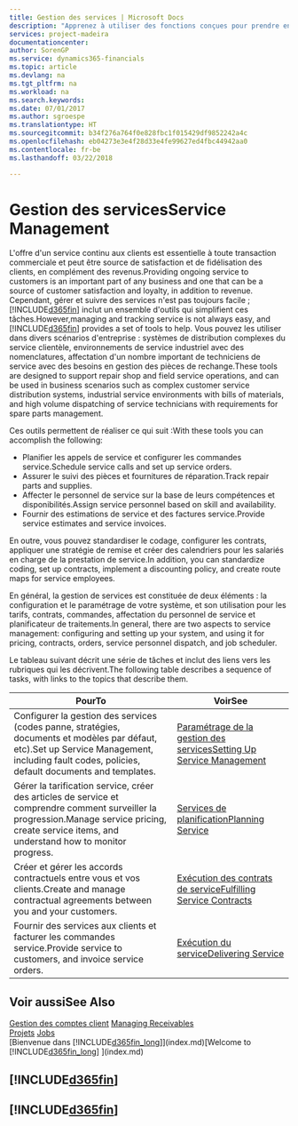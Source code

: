 ```yaml
---
title: Gestion des services | Microsoft Docs
description: "Apprenez à utiliser des fonctions conçues pour prendre en charge les opérations de l'atelier de réparation et du service clientèle."
services: project-madeira
documentationcenter: 
author: SorenGP
ms.service: dynamics365-financials
ms.topic: article
ms.devlang: na
ms.tgt_pltfrm: na
ms.workload: na
ms.search.keywords: 
ms.date: 07/01/2017
ms.author: sgroespe
ms.translationtype: HT
ms.sourcegitcommit: b34f276a764f0e828fbc1f015429df9852242a4c
ms.openlocfilehash: eb04273e3e4f28d33e4fe99627ed4fbc44942aa0
ms.contentlocale: fr-be
ms.lasthandoff: 03/22/2018

---
```

# <a name="service-management"></a><span data-ttu-id="0174d-103">Gestion des services</span><span class="sxs-lookup"><span data-stu-id="0174d-103">Service Management</span></span>
<span data-ttu-id="0174d-104">L'offre d'un service continu aux clients est essentielle à toute transaction commerciale et peut être source de satisfaction et de fidélisation des clients, en complément des revenus.</span><span class="sxs-lookup"><span data-stu-id="0174d-104">Providing ongoing service to customers is an important part of any business and one that can be a source of customer satisfaction and loyalty, in addition to revenue.</span></span> <span data-ttu-id="0174d-105">Cependant, gérer et suivre des services n'est pas toujours facile ; [!INCLUDE[d365fin](includes/d365fin_md.md)] inclut un ensemble d'outils qui simplifient ces tâches.</span><span class="sxs-lookup"><span data-stu-id="0174d-105">However,managing and tracking service is not always easy, and [!INCLUDE[d365fin](includes/d365fin_md.md)] provides a set of tools to help.</span></span> <span data-ttu-id="0174d-106">Vous pouvez les utiliser dans divers scénarios d'entreprise : systèmes de distribution complexes du service clientèle, environnements de service industriel avec des nomenclatures, affectation d'un nombre important de techniciens de service avec des besoins en gestion des pièces de rechange.</span><span class="sxs-lookup"><span data-stu-id="0174d-106">These tools are designed to support repair shop and field service operations, and can be used in business scenarios such as complex customer service distribution systems, industrial service environments with bills of materials, and high volume dispatching of service technicians with requirements for spare parts management.</span></span>  

 <span data-ttu-id="0174d-107">Ces outils permettent de réaliser ce qui suit :</span><span class="sxs-lookup"><span data-stu-id="0174d-107">With these tools you can accomplish the following:</span></span>  

* <span data-ttu-id="0174d-108">Planifier les appels de service et configurer les commandes service.</span><span class="sxs-lookup"><span data-stu-id="0174d-108">Schedule service calls and set up service orders.</span></span>  
* <span data-ttu-id="0174d-109">Assurer le suivi des pièces et fournitures de réparation.</span><span class="sxs-lookup"><span data-stu-id="0174d-109">Track repair parts and supplies.</span></span>  
* <span data-ttu-id="0174d-110">Affecter le personnel de service sur la base de leurs compétences et disponibilités.</span><span class="sxs-lookup"><span data-stu-id="0174d-110">Assign service personnel based on skill and availability.</span></span>  
* <span data-ttu-id="0174d-111">Fournir des estimations de service et des factures service.</span><span class="sxs-lookup"><span data-stu-id="0174d-111">Provide service estimates and service invoices.</span></span>  

<span data-ttu-id="0174d-112">En outre, vous pouvez standardiser le codage, configurer les contrats, appliquer une stratégie de remise et créer des calendriers pour les salariés en charge de la prestation de service.</span><span class="sxs-lookup"><span data-stu-id="0174d-112">In addition, you can standardize coding, set up contracts, implement a discounting policy, and create route maps for service employees.</span></span>  

<span data-ttu-id="0174d-113">En général, la gestion de services est constituée de deux éléments : la configuration et le paramétrage de votre système, et son utilisation pour les tarifs, contrats, commandes, affectation du personnel de service et planificateur de traitements.</span><span class="sxs-lookup"><span data-stu-id="0174d-113">In general, there are two aspects to service management: configuring and setting up your system, and using it for pricing, contracts, orders, service personnel dispatch, and job scheduler.</span></span>  

<span data-ttu-id="0174d-114">Le tableau suivant décrit une série de tâches et inclut des liens vers les rubriques qui les décrivent.</span><span class="sxs-lookup"><span data-stu-id="0174d-114">The following table describes a sequence of tasks, with links to the topics that describe them.</span></span>   

|<span data-ttu-id="0174d-115">**Pour**</span><span class="sxs-lookup"><span data-stu-id="0174d-115">**To**</span></span>|<span data-ttu-id="0174d-116">**Voir**</span><span class="sxs-lookup"><span data-stu-id="0174d-116">**See**</span></span>|  
|------------|-------------|  
|<span data-ttu-id="0174d-117">Configurer la gestion des services (codes panne, stratégies, documents et modèles par défaut, etc).</span><span class="sxs-lookup"><span data-stu-id="0174d-117">Set up Service Management, including fault codes, policies, default documents and templates.</span></span>|[<span data-ttu-id="0174d-118">Paramétrage de la gestion des services</span><span class="sxs-lookup"><span data-stu-id="0174d-118">Setting Up Service Management</span></span>](service-setup-service.md)|  
|<span data-ttu-id="0174d-119">Gérer la tarification service, créer des articles de service et comprendre comment surveiller la progression.</span><span class="sxs-lookup"><span data-stu-id="0174d-119">Manage service pricing, create service items, and understand how to monitor progress.</span></span>|[<span data-ttu-id="0174d-120">Services de planification</span><span class="sxs-lookup"><span data-stu-id="0174d-120">Planning Service</span></span>](service-plan-service.md)|  
|<span data-ttu-id="0174d-121">Créer et gérer les accords contractuels entre vous et vos clients.</span><span class="sxs-lookup"><span data-stu-id="0174d-121">Create and manage contractual agreements between you and your customers.</span></span>|[<span data-ttu-id="0174d-122">Exécution des contrats de service</span><span class="sxs-lookup"><span data-stu-id="0174d-122">Fulfilling Service Contracts</span></span>](service-fulfill-service-contracts.md)|  
|<span data-ttu-id="0174d-123">Fournir des services aux clients et facturer les commandes service.</span><span class="sxs-lookup"><span data-stu-id="0174d-123">Provide service to customers, and invoice service orders.</span></span>|[<span data-ttu-id="0174d-124">Exécution du service</span><span class="sxs-lookup"><span data-stu-id="0174d-124">Delivering Service</span></span>](service-deliver-service.md)|  

## <a name="see-also"></a><span data-ttu-id="0174d-125">Voir aussi</span><span class="sxs-lookup"><span data-stu-id="0174d-125">See Also</span></span>  
<span data-ttu-id="0174d-126">[Gestion des comptes client](receivables-manage-receivables.md) </span><span class="sxs-lookup"><span data-stu-id="0174d-126">[Managing Receivables](receivables-manage-receivables.md) </span></span>  
<span data-ttu-id="0174d-127">[Projets](projects-how-create-jobs.md) </span><span class="sxs-lookup"><span data-stu-id="0174d-127">[Jobs](projects-how-create-jobs.md) </span></span>  
<span data-ttu-id="0174d-128">[Bienvenue dans [!INCLUDE[d365fin_long](includes/d365fin_long_md.md)]](index.md)</span><span class="sxs-lookup"><span data-stu-id="0174d-128">[Welcome to [!INCLUDE[d365fin_long](includes/d365fin_long_md.md)] ](index.md)</span></span>

## [!INCLUDE[d365fin](includes/free_trial_md.md)]  
## [!INCLUDE[d365fin](includes/training_link_md.md)]

